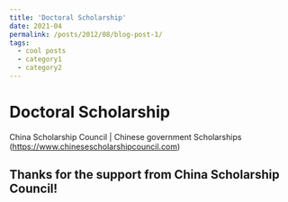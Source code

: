 ```yaml
---
title: 'Doctoral Scholarship'
date: 2021-04
permalink: /posts/2012/08/blog-post-1/
tags:
  - cool posts
  - category1
  - category2
---
```



Doctoral Scholarship
======

China Scholarship Council | Chinese government Scholarships   
(https://www.chinesescholarshipcouncil.com)


Thanks for the support from China Scholarship Council!
------
